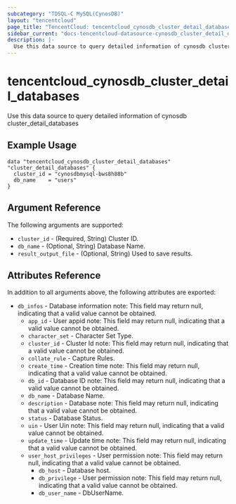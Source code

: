 ```yaml
---
subcategory: "TDSQL-C MySQL(CynosDB)"
layout: "tencentcloud"
page_title: "TencentCloud: tencentcloud_cynosdb_cluster_detail_databases"
sidebar_current: "docs-tencentcloud-datasource-cynosdb_cluster_detail_databases"
description: |-
  Use this data source to query detailed information of cynosdb cluster_detail_databases
---
```


# tencentcloud_cynosdb_cluster_detail_databases

Use this data source to query detailed information of cynosdb cluster_detail_databases

## Example Usage

```hcl
data "tencentcloud_cynosdb_cluster_detail_databases" "cluster_detail_databases" {
  cluster_id = "cynosdbmysql-bws8h88b"
  db_name    = "users"
}
```

## Argument Reference

The following arguments are supported:

* `cluster_id` - (Required, String) Cluster ID.
* `db_name` - (Optional, String) Database Name.
* `result_output_file` - (Optional, String) Used to save results.

## Attributes Reference

In addition to all arguments above, the following attributes are exported:

* `db_infos` - Database information note: This field may return null, indicating that a valid value cannot be obtained.
  * `app_id` - User appid note: This field may return null, indicating that a valid value cannot be obtained.
  * `character_set` - Character Set Type.
  * `cluster_id` - Cluster Id note: This field may return null, indicating that a valid value cannot be obtained.
  * `collate_rule` - Capture Rules.
  * `create_time` - Creation time note: This field may return null, indicating that a valid value cannot be obtained.
  * `db_id` - Database ID note: This field may return null, indicating that a valid value cannot be obtained.
  * `db_name` - Database Name.
  * `description` - Database note: This field may return null, indicating that a valid value cannot be obtained.
  * `status` - Database Status.
  * `uin` - User Uin note: This field may return null, indicating that a valid value cannot be obtained.
  * `update_time` - Update time note: This field may return null, indicating that a valid value cannot be obtained.
  * `user_host_privileges` - User permission note: This field may return null, indicating that a valid value cannot be obtained.
    * `db_host` - Database host.
    * `db_privilege` - User permission note: This field may return null, indicating that a valid value cannot be obtained.
    * `db_user_name` - DbUserName.



